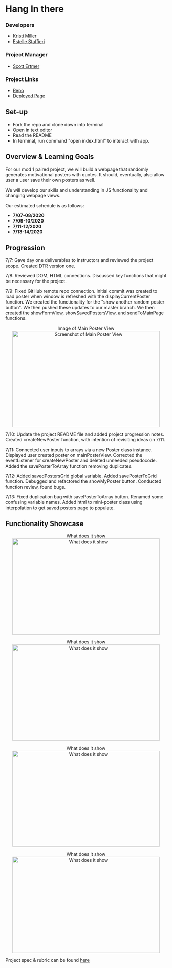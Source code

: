 # Hang In there

### Developers
- [Kristi Miller](https://github.com/Kristiannmiller)
- [Estelle Staffieri](https://github.com/Estaffieri)
### Project Manager
- [Scott Ertmer](https://github.com/sertmer)
### Project Links
- [Repo](https://github.com/Kristiannmiller/hang-in-there-boilerplate)
- [Deployed Page](https://kristiannmiller.github.io/hang-in-there-boilerplate/)

## Set-up
- Fork the repo and clone down into terminal
- Open in text editor
- Read the README
- In terminal, run command "open index.html" to interact with app.

## Overview & Learning Goals
For our mod 1 paired project, we will build a webpage that randomly generates motivational posters with quotes. It should, eventually, also allow user a user save their own posters as well.

We will develop our skills and understanding in JS functionality and changing webpage views.

Our estimated schedule is as follows:

- **7/07-08/2020**
- **7/09-10/2020**
- **7/11-12/2020**
- **7/13-14/2020**

## Progression

7/7: Gave day one deliverables to instructors and reviewed the project scope. Created DTR version one.

7/8: Reviewed DOM, HTML connections. Discussed key functions that might be necessary for the project.

7/9: Fixed GitHub remote repo connection. Initial commit was created to load poster when window is refreshed with the displayCurrentPoster function. We created the functionality for the "show another random poster button". We then pushed these updates to our master branch. We then created the showFormView, showSavedPostersView, and sendToMainPage functions.

<p align="center">Image of Main Poster View </br>
  <img width="460" height="300" src="" alt="Screenshot of Main Poster View ">
</p>


7/10: Update the project README file and added project progression notes. Created createNewPoster function, with intention of revisiting ideas on 7/11.

7/11: Connected user inputs to arrays via a new Poster class instance. Displayed user created poster on mainPosterView. Corrected the eventListener for createNewPoster and deleted unneeded pseudocode. Added the savePosterToArray function removing duplicates.

7/12: Added savedPostersGrid global variable. Added savePosterToGrid function. Debugged and refactored the showMyPoster button. Conducted function review, found bugs.

7/13: Fixed duplication bug with savePosterToArray button. Renamed some confusing variable names. Added html to mini-poster class using interpolation to get saved posters page to populate. 

## Functionality Showcase

<p align="center">What does it show</br>
  <img width="460" height="300" src="" alt="What does it show">
</p>

<p align="center"> What does it show</br>
  <img width="460" height="300" src="" alt="What does it show">
</p>

<p align="center">What does it show </br>
  <img width="460" height="300" src="" alt="What does it show">
</p>

<p align="center">What does it show</br>
  <img width="460" height="300" src="" alt="What does it show">
</p>

Project spec & rubric can be found [here](https://frontend.turing.io/projects/module-1/hang-in-there.html)

